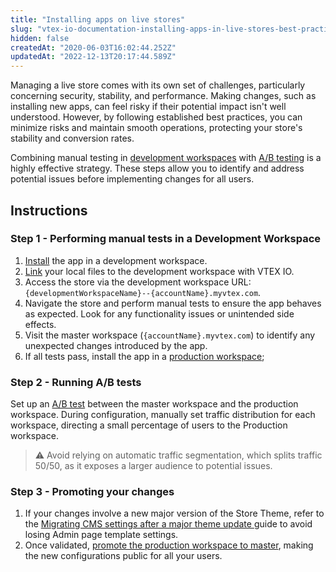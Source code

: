 ```yaml
---
title: "Installing apps on live stores"
slug: "vtex-io-documentation-installing-apps-in-live-stores-best-practices"
hidden: false
createdAt: "2020-06-03T16:02:44.252Z"
updatedAt: "2022-12-13T20:17:44.589Z"
---
```


Managing a live store comes with its own set of challenges, particularly concerning security, stability, and performance. Making changes, such as installing new apps, can feel risky if their potential impact isn't well understood. However, by following established best practices, you can minimize risks and maintain smooth operations, protecting your store's stability and conversion rates.

Combining manual testing in [development workspaces](https://developers.vtex.com/docs/guides/vtex-io-documentation-creating-a-development-workspace) with [A/B testing](https://developers.vtex.com/docs/guides/ab-tests) is a highly effective strategy. These steps allow you to identify and address potential issues before implementing changes for all users.

## Instructions

### Step 1 - Performing manual tests in a Development Workspace

1. [Install](https://developers.vtex.com/docs/guides/vtex-io-documentation-installing-an-app) the app in a development workspace.
2. [Link](https://developers.vtex.com/docs/guides/vtex-io-documentation-linking-an-app) your local files to the development workspace with VTEX IO.
3. Access the store via the development workspace URL: `{developmentWorkspaceName}--{accountName}.myvtex.com`.
4. Navigate the store and perform manual tests to ensure the app behaves as expected. Look for any functionality issues or unintended side effects.
5. Visit the master workspace (`{accountName}.myvtex.com`) to identify any unexpected changes introduced by the app.
6. If all tests pass, install the app in a [production workspace](https://developers.vtex.com/docs/guides/vtex-io-documentation-creating-a-production-workspace);

### Step 2 - Running A/B tests

Set up an [A/B test](https://developers.vtex.com/docs/guides/vtex-io-documentation-running-native-ab-testing) between the master workspace and the production workspace. During configuration, manually set traffic distribution for each workspace, directing a small percentage of users to the Production workspace.

>⚠️ Avoid relying on automatic traffic segmentation, which splits traffic 50/50, as it exposes a larger audience to potential issues.

### Step 3 - Promoting your changes

1. If your changes involve a new major version of the Store Theme, refer to the [Migrating CMS settings after a major theme update
](https://developers.vtex.com/docs/guides/vtex-io-documentation-migrating-cms-settings-after-major-update) guide to avoid losing Admin page template settings.
2. Once validated, [promote the production workspace to master](https://developers.vtex.com/docs/guides/vtex-io-documentation-promoting-a-workspace-to-master), making the new configurations public for all your users.
